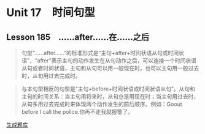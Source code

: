 ﻿ # Unit 17　时间句型
 ## Lesson 185　……after……在……之后
 
> 句型“……after……”的标准形式是“主句+after+时间状语从句或时间状语”，“after”表示主句的动作发生在从句动作之后，可以连接一个时间状语从句或者时间状语，主句和从句可以用一般现在时，也可以主句用一般过去时，从句用过去完成时。

> 与本句型相反的句型是“主句+before+时间状语或时间状语从句”。从句和主句的时间关系：当主句用将来时，从句总是用现在时；当主句用过去时，从句多用过去完成时来体现两个动作发生的前后顺序。例如：Goout before I call the police.你再不走我就报警了。


 [生成题库](./sentence/f185.json)